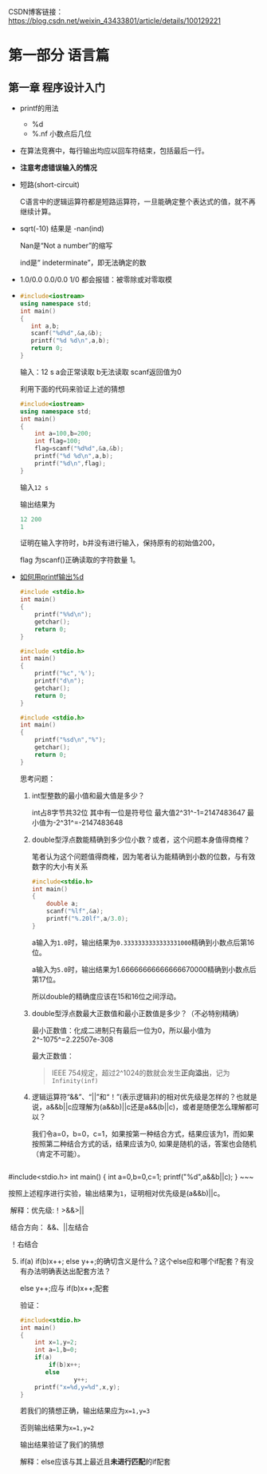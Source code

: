 CSDN博客链接：[https://blog.csdn.net/weixin_43433801/article/details/100129221 ](https://blog.csdn.net/weixin_43433801/article/details/100129221)

# 第一部分 语言篇

## 第一章 程序设计入门

- printf的用法
  - %d
  - %.nf 小数点后几位
  
- 在算法竞赛中，每行输出均应以回车符结束，包括最后一行。

- **注意考虑错误输入的情况**

- 短路(short-circuit)

  C语言中的逻辑运算符都是短路运算符，一旦能确定整个表达式的值，就不再继续计算。

- sqrt(-10) 结果是 -nan(ind)

  Nan是“Not a number”的缩写

  ind是“ indeterminate”，即无法确定的数

- 1.0/0.0 0.0/0.0 1/0 都会报错：被零除或对零取模

- ~~~C++
  #include<iostream>
  using namespace std;
  int main()
  {
     int a,b;
     scanf("%d%d",&a,&b);
     printf("%d %d\n",a,b);
     return 0;
  }
  ~~~

  输入：12 s  a会正常读取 b无法读取 scanf返回值为0 

  利用下面的代码来验证上述的猜想

  ~~~C++
  #include<iostream>
  using namespace std;
  int main()
  {
      int a=100,b=200;
      int flag=100;
      flag=scanf("%d%d",&a,&b);
      printf("%d %d\n",a,b);
      printf("%d\n",flag);
  }
  ~~~

  输入`12 s`

  输出结果为

  ~~~C++
  12 200
  1
  ~~~

  证明在输入字符时，b并没有进行输入，保持原有的初始值200，

  flag 为scanf()正确读取的字符数量 1。

- [如何用printf输出%d](https://blog.csdn.net/ben1010101010/article/details/89256603)

  ~~~C++
  #include <stdio.h> 
  int main()
  {
      printf("%%d\n");
      getchar();
      return 0;
  }
  ~~~

  ~~~C++
  #include <stdio.h>
  int main()
  {
      printf("%c",'%');
      printf("d\n");
      getchar();
      return 0;
  }
  ~~~

  ~~~C++
  #include <stdio.h>
  int main()
  {
      printf("%sd\n","%");
      getchar();
      return 0;
  }
  ~~~

  思考问题：
  
  1. int型整数的最小值和最大值是多少？
  
     int占8字节共32位 其中有一位是符号位  最大值2^31^-1=2147483647 最小值为-2^31^=-2147483648
  
  2. double型浮点数能精确到多少位小数？或者，这个问题本身值得商榷？
  
     笔者认为这个问题值得商榷，因为笔者认为能精确到小数的位数，与有效数字的大小有关系
  
     ~~~C++
     #include<stdio.h>
     int main()
     {
         double a;
         scanf("%lf",&a);
         printf("%.20lf",a/3.0);
     }
     ~~~
  
     a输入为`1.0`时，输出结果为`0.3333333333333331000`精确到小数点后第16位。
  
     a输入为`5.0`时，输出结果为1.66666666666666670000精确到小数点后第17位。
  
     所以double的精确度应该在15和16位之间浮动。
  
  3. double型浮点数最大正数值和最小正数值是多少？（不必特别精确）
  
     最小正数值：化成二进制只有最后一位为0，所以最小值为2^-1075^=2.22507e-308
  
     最大正数值：
  
     > IEEE 754规定，超过2^1024的数就会发生**正向溢出**，记为`Infinity(inf)`

   4. 逻辑运算符“&&”、“||”和“！”(表示逻辑非)的相对优先级是怎样的？也就是说，a&&b||c应理解为(a&&b)||c还是a&&(b||c)，或者是随便怎么理解都可以？

      我们令a=0，b=0，c=1，如果按第一种结合方式，结果应该为1，而如果按照第二种结合方式的话，结果应该为0, 如果是随机的话，答案也会随机（肯定不可能）。

      ~~~c
#include<stdio.h>
      int main()
      {
          int a=0,b=0,c=1;
          printf("%d",a&&b||c);
      }
      ~~~
      

  ​        按照上述程序进行实验，输出结果为`1`，证明相对优先级是(a&&b)||c。
  
  ​        解释：优先级:！>&&>||
  
  ​			        结合方向： &&、||左结合 
  
  ​								        ！右结合
  
  5. if(a) if(b)x++; else y++;的确切含义是什么？这个else应和哪个if配套？有没有办法明确表达出配套方法？
  
     else y++;应与 if(b)x++;配套
  
     验证：
  
     ~~~C++
     #include<stdio.h>
     int main()
     {
         int x=1,y=2;
         int a=1,b=0;
         if(a)
             if(b)x++;
         	else
            		y++;
         printf("x=%d,y=%d",x,y);
     }
     ~~~
  
     若我们的猜想正确，输出结果应为`x=1,y=3`
  
     否则输出结果为`x=1,y=2`
  
     输出结果验证了我们的猜想
  
     解释：else应该与其上最近且**未进行匹配**的if配套